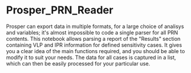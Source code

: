 # Prosper_PRN_Reader
Prosper can export data in multiple formats, for a large choice of analisys and variables; it's almost impossible to code a single parser for all PRN contents.
This notebook allows parsing a report of the "Results" section containing VLP and IPR information for defined sensitivity cases.
It gives you a clear idea of the main functions required, and you should be able to modify it to suit your needs.
The data for all cases is captured in a list, which can then be easily processed for your particular use.
